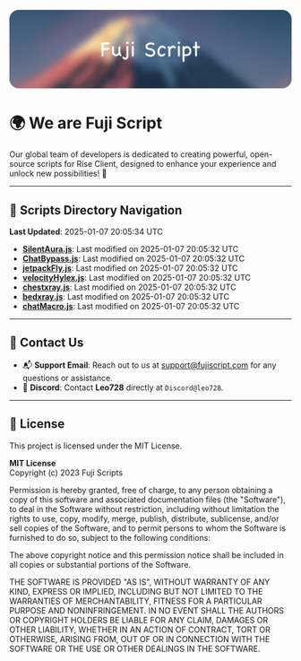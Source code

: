 ![Banner](.github/b.webp)

# 🌍 **We are Fuji Script**

Our global team of developers is dedicated to creating powerful, open-source scripts for Rise Client, designed to enhance your experience and unlock new possibilities! 🌟

---
<!-- SCRIPTS_NAVIGATION_START -->
## 📂 **Scripts Directory Navigation**

**Last Updated**: 2025-01-07 20:05:34 UTC

- **[SilentAura.js](scripts/SilentAura.js)**: Last modified on 2025-01-07 20:05:32 UTC
- **[ChatBypass.js](scripts/ChatBypass.js)**: Last modified on 2025-01-07 20:05:32 UTC
- **[jetpackFly.js](scripts/jetpackFly.js)**: Last modified on 2025-01-07 20:05:32 UTC
- **[velocityHylex.js](scripts/velocityHylex.js)**: Last modified on 2025-01-07 20:05:32 UTC
- **[chestxray.js](scripts/chestxray.js)**: Last modified on 2025-01-07 20:05:32 UTC
- **[bedxray.js](scripts/bedxray.js)**: Last modified on 2025-01-07 20:05:32 UTC
- **[chatMacro.js](scripts/chatMacro.js)**: Last modified on 2025-01-07 20:05:32 UTC

<!-- SCRIPTS_NAVIGATION_END -->

---

## 💬 **Contact Us**  
- 📬 **Support Email**: Reach out to us at [support@fujiscript.com](mailto:support@fujiscript.com) for any questions or assistance.  
- 💬 **Discord**: Contact **Leo728** directly at `Discord@leo728`.

---

## 📜 **License**

This project is licensed under the MIT License.  

**MIT License**  
Copyright (c) 2023 Fuji Scripts  

Permission is hereby granted, free of charge, to any person obtaining a copy of this software and associated documentation files (the "Software"), to deal in the Software without restriction, including without limitation the rights to use, copy, modify, merge, publish, distribute, sublicense, and/or sell copies of the Software, and to permit persons to whom the Software is furnished to do so, subject to the following conditions:  

The above copyright notice and this permission notice shall be included in all copies or substantial portions of the Software.  

THE SOFTWARE IS PROVIDED "AS IS", WITHOUT WARRANTY OF ANY KIND, EXPRESS OR IMPLIED, INCLUDING BUT NOT LIMITED TO THE WARRANTIES OF MERCHANTABILITY, FITNESS FOR A PARTICULAR PURPOSE AND NONINFRINGEMENT. IN NO EVENT SHALL THE AUTHORS OR COPYRIGHT HOLDERS BE LIABLE FOR ANY CLAIM, DAMAGES OR OTHER LIABILITY, WHETHER IN AN ACTION OF CONTRACT, TORT OR OTHERWISE, ARISING FROM, OUT OF OR IN CONNECTION WITH THE SOFTWARE OR THE USE OR OTHER DEALINGS IN THE SOFTWARE.  
